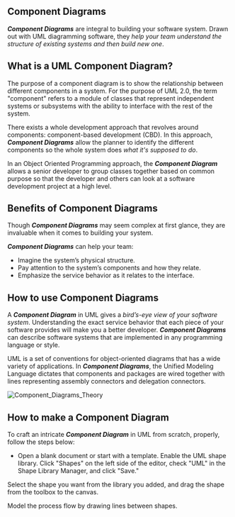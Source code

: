 ## Component Diagrams
**_Component Diagrams_** are integral to building your software system. Drawn out with UML diagramming software, they _help your team understand the structure of existing systems and then build new one_.

## What is a UML Component Diagram?
The purpose of a component diagram is to show the relationship between different components in a system. For the purpose of UML 2.0, the term "component" refers to a module of classes that represent independent systems or subsystems with the ability to interface with the rest of the system.

There exists a whole development approach that revolves around components: component-based development (CBD). In this approach, **_Component Diagrams_** allow the planner to identify the different components so the whole system does _what it's supposed to do_.

In an Object Oriented Programming approach, the **_Component Diagram_** allows a senior developer to group classes together based on common purpose so that the developer and others can look at a software development project at a high level.

## Benefits of Component Diagrams
Though **_Component Diagrams_** may seem complex at first glance, they are invaluable when it comes to building your system. 

**_Component Diagrams_** can help your team:

- Imagine the system’s physical structure.
- Pay attention to the system’s components and how they relate.
- Emphasize the service behavior as it relates to the interface.

## How to use Component Diagrams
A **_Component Diagram_** in UML gives a _bird’s-eye view of your software system_. Understanding the exact service behavior that each piece of your software provides will make you a better developer. 
**_Component Diagrams_** can describe software systems that are implemented in any programming language or style.

UML is a set of conventions for object-oriented diagrams that has a wide variety of applications.
In **_Component Diagrams_**, the Unified Modeling Language dictates that components and packages are wired together with lines representing assembly connectors and delegation connectors. 

![Component_Diagrams_Theory](https://user-images.githubusercontent.com/34712449/97993998-7b6b0d00-1ded-11eb-9a8f-d7fcdbc115d0.png)

## How to make a Component Diagram
To craft an intricate **_Component Diagram_** in UML from scratch, properly, follow the steps below:

- Open a blank document or start with a template.
Enable the UML shape library. Click "Shapes" on the left side of the editor, check "UML" in the Shape Library Manager, and click "Save."

Select the shape you want from the library you added, and drag the shape from the toolbox to the canvas.

Model the process flow by drawing lines between shapes.
